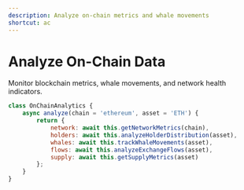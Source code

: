 ```yaml
---
description: Analyze on-chain metrics and whale movements
shortcut: ac
---
```


# Analyze On-Chain Data

Monitor blockchain metrics, whale movements, and network health indicators.

```javascript
class OnChainAnalytics {
    async analyze(chain = 'ethereum', asset = 'ETH') {
        return {
            network: await this.getNetworkMetrics(chain),
            holders: await this.analyzeHolderDistribution(asset),
            whales: await this.trackWhaleMovements(asset),
            flows: await this.analyzeExchangeFlows(asset),
            supply: await this.getSupplyMetrics(asset)
        };
    }
}
